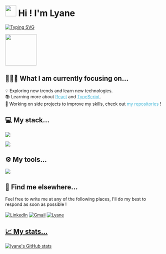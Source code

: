 # <img src="https://cdn.jsdelivr.net/gh/Th3Wall/assets-cdn/PersonalGithubReadme/HandGreet.gif" width="35px" />&nbsp;<b>Hi ! I'm Lyane</b>

[![Typing SVG](https://readme-typing-svg.herokuapp.com?color=%2361DAFB&size=30&duration=3000&vCenter=true&lines=Front+End+Developer;JavaScript+Jedi;Design+Lover)](https://git.io/typing-svg)

<img src="https://user-images.githubusercontent.com/74155949/145909583-ee28c3bd-2f9f-4605-8ece-9abc06f47152.png"
    width=100px align=top />
## 👨🏻‍💻 What I am currently focusing on...
💡 Exploring new trends and learn new technologies.<br/>
📚 Learning more about <a style="color:#45b8d8" href="https://reactjs.org/" target="blank">React</a> and <a style="color:#45b8d8" href="https://www.typescriptlang.org/" target="blank">TypeScript</a>.<br/>
🚀 Working on side projects to improve my skills, check out <a style="color: #45b8d8" href="https://github.com/lyanedev?tab=repositories">my repositories</a> !

## 💻 My stack...

<p align="left">
  <a href="https://skillicons.dev">
    <img src="https://skillicons.dev/icons?i=html,css,js,ts,react,swift" />
  </a>
</p>
<p align="left">
  <a href="https://skillicons.dev">
    <img src="https://skillicons.dev/icons?i=sass,firebase" />
  </a>
</p>


## ⚙️ My tools...

<p align="left">
  <a href="https://skillicons.dev">
    <img src="https://skillicons.dev/icons?i=vscode,git,figma,tailwind" />
  </a>
</p>



## 💬 Find me elsewhere...
Feel free to write me at any of the following places, I'll do my best to respond as soon as possible !<br/><br/>
<a href="https://www.linkedin.com/in/lyanelamara/" target="_blank"><img alt="LinkedIn" src="https://img.shields.io/badge/-Linkedin-%230077B5.svg?&style=for-the-badge&logo=linkedin&logoColor=white" /></a>
<a href="mailto:hey@lyane.dev" target="_blank"><img alt="Gmail" src="https://img.shields.io/badge/-Gmail-white?style=for-the-badge&logo=gmail&logoColor=#BB001B" /></a>
<a href="https://wwwlyane.dev" target="_blank"><img alt="Lyane" src="https://img.shields.io/badge/-PortFolio-white?&style=for-the-badge&logo=google&logoColor=black" />
    
## 📈 My stats...

[![lyane's GitHub stats](https://github-readme-stats.vercel.app/api?username=lyanedev&show_icons=true&theme=radical)](https://github.com/lyanedev/github-readme-stats)

